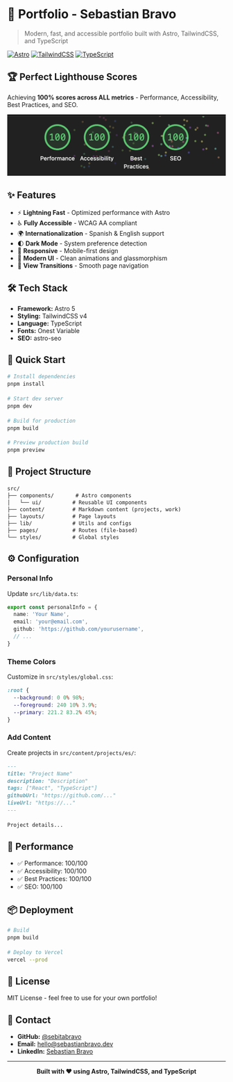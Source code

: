 # 🚀 Portfolio - Sebastian Bravo

> Modern, fast, and accessible portfolio built with Astro, TailwindCSS, and TypeScript

[![Astro](https://img.shields.io/badge/Astro-5.14-FF5D01?style=for-the-badge&logo=astro&logoColor=white)](https://astro.build)
[![TailwindCSS](https://img.shields.io/badge/Tailwind-4.1-06B6D4?style=for-the-badge&logo=tailwindcss&logoColor=white)](https://tailwindcss.com)
[![TypeScript](https://img.shields.io/badge/TypeScript-5.0-3178C6?style=for-the-badge&logo=typescript&logoColor=white)](https://www.typescriptlang.org)

## 🏆 Perfect Lighthouse Scores

Achieving **100% scores across ALL metrics** - Performance, Accessibility, Best Practices, and SEO.

![Lighthouse 100% Scores](./100%.png)

## ✨ Features

- ⚡ **Lightning Fast** - Optimized performance with Astro
- ♿ **Fully Accessible** - WCAG AA compliant
- 🌍 **Internationalization** - Spanish & English support
- 🌓 **Dark Mode** - System preference detection
- 📱 **Responsive** - Mobile-first design
- 🎨 **Modern UI** - Clean animations and glassmorphism
- 🚀 **View Transitions** - Smooth page navigation

## 🛠️ Tech Stack

- **Framework:** Astro 5
- **Styling:** TailwindCSS v4
- **Language:** TypeScript
- **Fonts:** Onest Variable
- **SEO:** astro-seo

## 🚀 Quick Start

```bash
# Install dependencies
pnpm install

# Start dev server
pnpm dev

# Build for production
pnpm build

# Preview production build
pnpm preview
```

## 📁 Project Structure

```
src/
├── components/       # Astro components
│   └── ui/          # Reusable UI components
├── content/         # Markdown content (projects, work)
├── layouts/         # Page layouts
├── lib/             # Utils and configs
├── pages/           # Routes (file-based)
└── styles/          # Global styles
```

## ⚙️ Configuration

### Personal Info

Update `src/lib/data.ts`:

```typescript
export const personalInfo = {
  name: 'Your Name',
  email: 'your@email.com',
  github: 'https://github.com/yourusername',
  // ...
}
```

### Theme Colors

Customize in `src/styles/global.css`:

```css
:root {
  --background: 0 0% 98%;
  --foreground: 240 10% 3.9%;
  --primary: 221.2 83.2% 45%;
}
```

### Add Content

Create projects in `src/content/projects/es/`:

```markdown
---
title: "Project Name"
description: "Description"
tags: ["React", "TypeScript"]
githubUrl: "https://github.com/..."
liveUrl: "https://..."
---

Project details...
```

## 🎯 Performance

- ✅ Performance: 100/100
- ✅ Accessibility: 100/100
- ✅ Best Practices: 100/100
- ✅ SEO: 100/100

## 📦 Deployment

```bash
# Build
pnpm build

# Deploy to Vercel
vercel --prod
```

## 📄 License

MIT License - feel free to use for your own portfolio!

## 👤 Contact

- **GitHub:** [@sebitabravo](https://github.com/sebitabravo)
- **Email:** hello@sebastianbravo.dev
- **LinkedIn:** [Sebastian Bravo](https://linkedin.com/in/sebitabravo)

---

<div align="center">
  <strong>Built with ❤️ using Astro, TailwindCSS, and TypeScript</strong>
</div>
